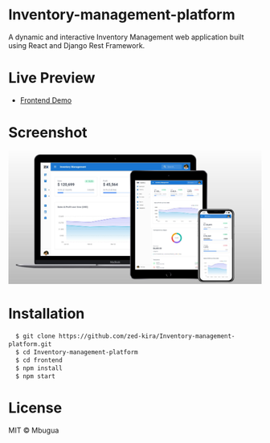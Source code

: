 # Inventory-management-platform
A dynamic and interactive Inventory Management web application built using React and Django Rest Framework.


# Live Preview 

<ul>
  <li><a href="https://zedkira-inventory.vercel.app/">Frontend Demo</a>
</ul>


# Screenshot

![Demo Screenshot](https://github.com/zed-kira/Inventory-management-platform/blob/main/images/zedkira-inventory.JPG)


# Installation

      $ git clone https://github.com/zed-kira/Inventory-management-platform.git
      $ cd Inventory-management-platform
      $ cd frontend
      $ npm install 
      $ npm start
      
      
# License
MIT © Mbugua
